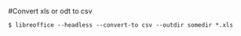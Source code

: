 #Convert xls or odt to csv
```
$ libreoffice --headless --convert-to csv --outdir somedir *.xls
```
